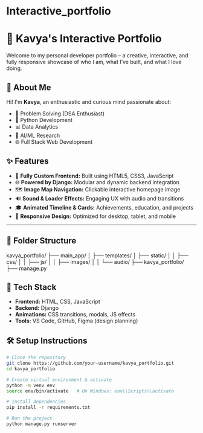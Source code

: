 # Interactive_portfolio
# 💼 Kavya's Interactive Portfolio
Welcome to my personal developer portfolio – a creative, interactive, and fully responsive showcase of who I am, what I’ve built, and what I love doing.
## 🌟 About Me
Hi! I'm **Kavya**, an enthusiastic and curious mind passionate about:

- 🧠 Problem Solving (DSA Enthusiast)
- 🐍 Python Development
- 📊 Data Analytics
- 🤖 AI/ML Research
- 🌐 Full Stack Web Development

## ✨ Features

- 🎨 **Fully Custom Frontend:** Built using HTML5, CSS3, JavaScript
- 🌐 **Powered by Django:** Modular and dynamic backend integration
- 🗺️ **Image Map Navigation:** Clickable interactive homepage image
- 🔊 **Sound & Loader Effects:** Engaging UX with audio and transitions
- 🎓 **Animated Timeline & Cards:** Achievements, education, and projects
- 📱 **Responsive Design:** Optimized for desktop, tablet, and mobile
---
## 📂 Folder Structure
kavya_portfolio/
├── main_app/
│ ├── templates/
│ ├── static/
│ │ ├── css/
│ │ ├── js/
│ │ ├── images/
│ │ └── audio/
├── kavya_portfolio/
├── manage.py

## 🚀 Tech Stack

- **Frontend:** HTML, CSS, JavaScript
- **Backend:** Django
- **Animations:** CSS transitions, modals, JS effects
- **Tools:** VS Code, GitHub, Figma (design planning)
## 🛠️ Setup Instructions

```bash
# Clone the repository
git clone https://github.com/your-username/kavya_portfolio.git
cd kavya_portfolio

# Create virtual environment & activate
python -m venv env
source env/bin/activate   # On Windows: env\\Scripts\\activate

# Install dependencies
pip install -r requirements.txt

# Run the project
python manage.py runserver
